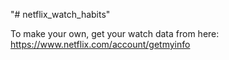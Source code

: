 "# netflix_watch_habits" 

To make your own, get your watch data from here: https://www.netflix.com/account/getmyinfo
